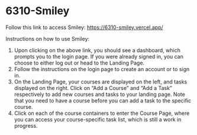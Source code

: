 # 6310-Smiley

Follow this link to access Smiley:
https://6310-smiley.vercel.app/

Instructions on how to use Smiley:

1. Upon clicking on the above link, you should see a dashboard, which prompts you to the login page. If you were already signed in, you can choose to either log out or head to the Landing Page.
2. Follow the instructions on the login page to create an account or to sign in.
3. On the Landing Page, your courses are displayed on the left, and tasks displayed on the right. Click on “Add a Course” and “Add a Task” respectively to add new courses and tasks to your landing page. Note that you need to have a course before you can add a task to the specific course.
4. Click on each of the course containers to enter the Course Page, where you can access your course-specific task list, which is still a work in progress.
